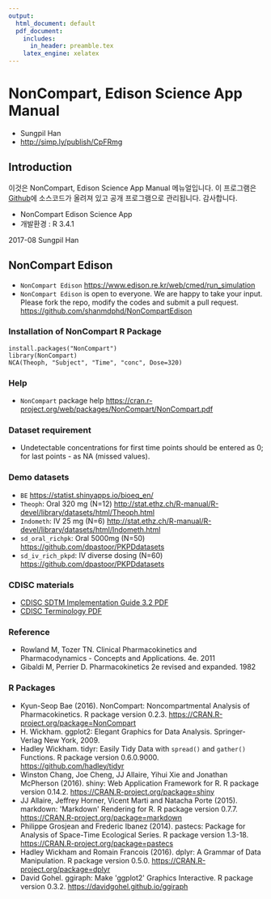 ```yaml
---
output:
  html_document: default
  pdf_document:
    includes:
      in_header: preamble.tex
    latex_engine: xelatex
---
```


# NonCompart, Edison Science App Manual

- Sungpil Han
- http://simp.ly/publish/CpFRmg

## Introduction

이것은 NonCompart, Edison Science App Manual 메뉴얼입니다.
이 프로그램은 [Github](http://github.com/asancpt/edison-NonCompart)에 소스코드가 올려져 있고 공개 프로그램으로 관리됩니다.
감사합니다.

- NonCompart Edison Science App
- 개발환경 : R 3.4.1

2017-08
Sungpil Han

## NonCompart Edison

- `NonCompart Edison` <https://www.edison.re.kr/web/cmed/run_simulation>
- `NonCompart Edison` is open to everyone. We are happy to take your input. Please fork the repo, modify the codes and submit a pull request. <https://github.com/shanmdphd/NonCompartEdison>

### Installation of NonCompart R Package

```{r}
install.packages("NonCompart")
library(NonCompart)
NCA(Theoph, "Subject", "Time", "conc", Dose=320)
```

### Help

- `NonCompart` package help <https://cran.r-project.org/web/packages/NonCompart/NonCompart.pdf>

### Dataset requirement

- Undetectable concentrations for first time points should be entered as 0; for last points - as NA (missed values).

### Demo datasets
- `BE` <https://statist.shinyapps.io/bioeq_en/>
- `Theoph`: Oral 320 mg (N=12) <http://stat.ethz.ch/R-manual/R-devel/library/datasets/html/Theoph.html>
- `Indometh`: IV 25 mg (N=6) <http://stat.ethz.ch/R-manual/R-devel/library/datasets/html/Indometh.html>
- `sd_oral_richpk`: Oral 5000mg (N=50) <https://github.com/dpastoor/PKPDdatasets>
- `sd_iv_rich_pkpd`: IV diverse dosing (N=60) <https://github.com/dpastoor/PKPDdatasets>

### CDISC materials

- [CDISC SDTM Implementation Guide 3.2 PDF ](https://www.cdisc.org/sites/default/files/members/standard/foundational/sdtmig/sdtmig_20v3.2_20noportfolio.pdf)
- [CDISC Terminology PDF](https://evs.nci.nih.gov/ftp1/CDISC/SDTM/SDTM%20Terminology.pdf)

### Reference

- Rowland M, Tozer TN. Clinical Pharmacokinetics and Pharmacodynamics - Concepts and Applications.
4e. 2011
- Gibaldi M, Perrier D. Pharmacokinetics 2e revised and expanded. 1982

### R Packages

- Kyun-Seop Bae (2016). NonCompart: Noncompartmental Analysis of Pharmacokinetics. R package version 0.2.3. https://CRAN.R-project.org/package=NonCompart
- H. Wickham. ggplot2: Elegant Graphics for Data Analysis. Springer-Verlag New York, 2009.
- Hadley Wickham. tidyr: Easily Tidy Data with `spread()` and `gather()` Functions. R package version 0.6.0.9000. https://github.com/hadley/tidyr
- Winston Chang, Joe Cheng, JJ Allaire, Yihui Xie and Jonathan McPherson (2016). shiny: Web Application Framework for R. R package version 0.14.2. https://CRAN.R-project.org/package=shiny
- JJ Allaire, Jeffrey Horner, Vicent Marti and Natacha Porte (2015). markdown: 'Markdown' Rendering for R. R package version 0.7.7. https://CRAN.R-project.org/package=markdown
- Philippe Grosjean and Frederic Ibanez (2014). pastecs: Package for Analysis of Space-Time Ecological Series. R package version 1.3-18. https://CRAN.R-project.org/package=pastecs
- Hadley Wickham and Romain Francois (2016). dplyr: A Grammar of Data Manipulation. R package version 0.5.0. https://CRAN.R-project.org/package=dplyr
- David Gohel. ggiraph: Make 'ggplot2' Graphics Interactive. R package version 0.3.2. https://davidgohel.github.io/ggiraph

